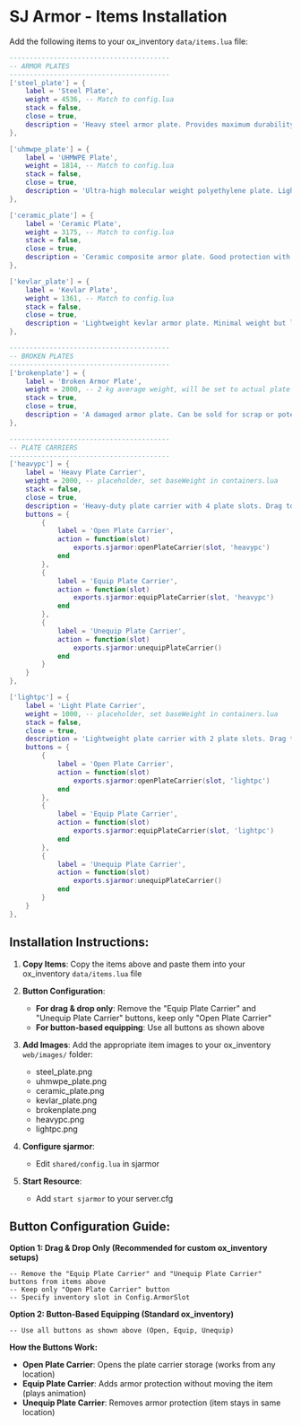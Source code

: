 # SJ Armor - Items Installation

Add the following items to your ox_inventory `data/items.lua` file:

```lua
----------------------------------------
-- ARMOR PLATES
----------------------------------------
['steel_plate'] = {
    label = 'Steel Plate',
    weight = 4536, -- Match to config.lua
    stack = false,
    close = true,
    description = 'Heavy steel armor plate. Provides maximum durability but significant weight.',
},

['uhmwpe_plate'] = {
    label = 'UHMWPE Plate',
    weight = 1814, -- Match to config.lua
    stack = false,
    close = true,
    description = 'Ultra-high molecular weight polyethylene plate. Lightweight with excellent protection.',
},

['ceramic_plate'] = {
    label = 'Ceramic Plate',
    weight = 3175, -- Match to config.lua
    stack = false,
    close = true,
    description = 'Ceramic composite armor plate. Good protection with moderate weight.',
},

['kevlar_plate'] = {
    label = 'Kevlar Plate',
    weight = 1361, -- Match to config.lua
    stack = false,
    close = true,
    description = 'Lightweight kevlar armor plate. Minimal weight but limited durability.',
},

----------------------------------------
-- BROKEN PLATES
----------------------------------------
['brokenplate'] = {
    label = 'Broken Armor Plate',
    weight = 2000, -- 2 kg average weight, will be set to actual plate weight when broken
    stack = true,
    close = true,
    description = 'A damaged armor plate. Can be sold for scrap or potentially repaired.',
},

----------------------------------------
-- PLATE CARRIERS
----------------------------------------
['heavypc'] = {
    label = 'Heavy Plate Carrier',
    weight = 2000, -- placeholder, set baseWeight in containers.lua
    stack = false,
    close = true,
    description = 'Heavy-duty plate carrier with 4 plate slots. Drag to armor slot to equip.',
    buttons = {
        {
            label = 'Open Plate Carrier',
            action = function(slot)
                exports.sjarmor:openPlateCarrier(slot, 'heavypc')
            end
        },
        {
            label = 'Equip Plate Carrier',
            action = function(slot)
                exports.sjarmor:equipPlateCarrier(slot, 'heavypc')
            end
        },
        {
            label = 'Unequip Plate Carrier',
            action = function(slot)
                exports.sjarmor:unequipPlateCarrier()
            end
        }
    }
},

['lightpc'] = {
    label = 'Light Plate Carrier',
    weight = 1000, -- placeholder, set baseWeight in containers.lua
    stack = false,
    close = true,
    description = 'Lightweight plate carrier with 2 plate slots. Drag to armor slot to equip.',
    buttons = {
        {
            label = 'Open Plate Carrier',
            action = function(slot)
                exports.sjarmor:openPlateCarrier(slot, 'lightpc')
            end
        },
        {
            label = 'Equip Plate Carrier',
            action = function(slot)
                exports.sjarmor:equipPlateCarrier(slot, 'lightpc')
            end
        },
        {
            label = 'Unequip Plate Carrier',
            action = function(slot)
                exports.sjarmor:unequipPlateCarrier()
            end
        }
    }
},
```

## Installation Instructions:

1. **Copy Items**: Copy the items above and paste them into your ox_inventory `data/items.lua` file

2. **Button Configuration**: 
   - **For drag & drop only**: Remove the "Equip Plate Carrier" and "Unequip Plate Carrier" buttons, keep only "Open Plate Carrier"
   - **For button-based equipping**: Use all buttons as shown above

3. **Add Images**: Add the appropriate item images to your ox_inventory `web/images/` folder:
   - steel_plate.png
   - uhmwpe_plate.png  
   - ceramic_plate.png
   - kevlar_plate.png
   - brokenplate.png
   - heavypc.png
   - lightpc.png

4. **Configure sjarmor**: 
   - Edit `shared/config.lua` in sjarmor

5. **Start Resource**:
   - Add `start sjarmor` to your server.cfg

## Button Configuration Guide:

**Option 1: Drag & Drop Only (Recommended for custom ox_inventory setups)**
```
-- Remove the "Equip Plate Carrier" and "Unequip Plate Carrier" buttons from items above
-- Keep only "Open Plate Carrier" button
-- Specify inventory slot in Config.ArmorSlot
```

**Option 2: Button-Based Equipping (Standard ox_inventory)**
```
-- Use all buttons as shown above (Open, Equip, Unequip)
```

**How the Buttons Work:**
- **Open Plate Carrier**: Opens the plate carrier storage (works from any location)
- **Equip Plate Carrier**: Adds armor protection without moving the item (plays animation)
- **Unequip Plate Carrier**: Removes armor protection (item stays in same location) 